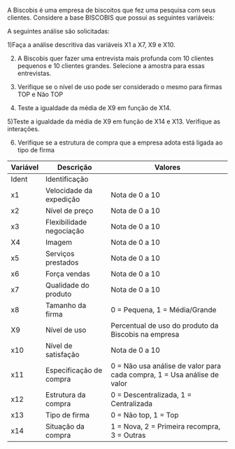 A Biscobis é uma empresa de biscoitos que fez uma pesquisa com seus clientes. Considere a base BISCOBIS que possui as seguintes variáveis:


A seguintes análise são solicitadas:

1)Faça a análise descritiva das variáveis X1 a X7, X9 e X10.

2) A Biscobis quer fazer uma entrevista mais profunda com 10 clientes pequenos e 10 clientes grandes. Selecione a amostra para essas entrevistas.

3) Verifique se o nível de uso pode ser considerado o mesmo para
firmas TOP e Não TOP

4) Teste a igualdade da média de X9 em função de X14.

5)Teste a igualdade da média de X9 em função de X14 e X13. Verifique as interações.

6) Verifique se a estrutura de compra que a empresa adota está ligada ao
tipo de firma

| Variável | Descrição | Valores |
|----------|------------|---------|
| Ident    | Identificação | |
| x1       | Velocidade da expedição | Nota de 0 a 10 |
| x2       | Nível de preço | Nota de 0 a 10 |
| x3       | Flexibilidade negociação | Nota de 0 a 10 |
| X4       | Imagem | Nota de 0 a 10 |
| x5       | Serviços prestados | Nota de 0 a 10 |
| x6       | Força vendas | Nota de 0 a 10 |
| x7       | Qualidade do produto | Nota de 0 a 10 |
| x8       | Tamanho da firma | 0 = Pequena, 1 = Média/Grande |
| X9       | Nível de uso | Percentual de uso do produto da Biscobis na empresa |
| x10      | Nível de satisfação | Nota de 0 a 10 |
| x11      | Especificação de compra | 0 = Não usa análise de valor para cada compra, 1 = Usa análise de valor |
| x12      | Estrutura da compra | 0 = Descentralizada, 1 = Centralizada |
| x13      | Tipo de firma | 0 = Não top, 1 = Top |
| x14      | Situação da compra | 1 = Nova, 2 = Primeira recompra, 3 = Outras |






